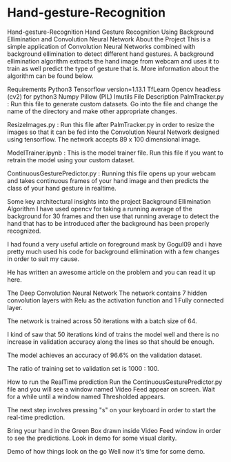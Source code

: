 # Hand-gesture-Recognition

Hand-gesture-Recognition
Hand Gesture Recognition Using Background Ellimination and Convolution Neural Network About the Project This is a simple application of Convolution Neural Networks combined with background ellimination to detect different hand gestures. A background ellimination algorithm extracts the hand image from webcam and uses it to train as well predict the type of gesture that is. More information about the algorithm can be found below.

Requirements Python3 Tensorflow version=1.13.1 TfLearn Opencv headless (cv2) for python3 Numpy Pillow (PIL) Imutils File Description PalmTracker.py : Run this file to generate custom datasets. Go into the file and change the name of the directory and make other appropriate changes.

ResizeImages.py : Run this file after PalmTracker.py in order to resize the images so that it can be fed into the Convolution Neural Network designed using tensorflow. The network accepts 89 x 100 dimensional image.

ModelTrainer.ipynb : This is the model trainer file. Run this file if you want to retrain the model using your custom dataset.

ContinuousGesturePredictor.py : Running this file opens up your webcam and takes continuous frames of your hand image and then predicts the class of your hand gesture in realtime.

Some key architectural insights into the project Background Ellimination Algorithm I have used opencv for taking a running average of the background for 30 frames and then use that running average to detect the hand that has to be introduced after the background has been properly recognized.

I had found a very useful article on foreground mask by Gogul09 and i have pretty much used his code for background ellimination with a few changes in order to suit my cause.

He has written an awesome article on the problem and you can read it up here.

The Deep Convolution Neural Network The network contains 7 hidden convolution layers with Relu as the activation function and 1 Fully connected layer.

The network is trained across 50 iterations with a batch size of 64.

I kind of saw that 50 iterations kind of trains the model well and there is no increase in validation accuracy along the lines so that should be enough.

The model achieves an accuracy of 96.6% on the validation dataset.

The ratio of training set to validation set is 1000 : 100.

How to run the RealTime prediction Run the ContinuousGesturePredictor.py file and you will see a window named Video Feed appear on screen. Wait for a while until a window named Thresholded appears.

The next step involves pressing "s" on your keyboard in order to start the real-time prediction.

Bring your hand in the Green Box drawn inside Video Feed window in order to see the predictions. Look in demo for some visual clarity.

Demo of how things look on the go Well now it's time for some demo.
